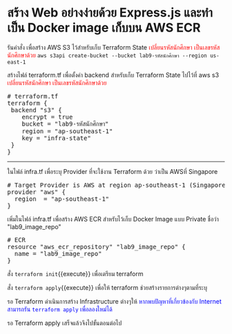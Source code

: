# สร้าง Web อย่างง่ายด้วย Express.js และทำเป็น Docker image เก็บบน AWS ECR

รันคำสั่ง เพื่อสร้าง AWS S3 ไว้สำหรับเก็บ Terraform State
<span style="color: red;">เปลี่ยนรหัสนักศึกษา เป็นเลขรหัสนักศึกษาด้วย</span>
`aws s3api create-bucket --bucket lab9-รหัสนักศึกษา --region us-east-1`

สร้างไฟล์ terraform.tf เพื่อตั้งค่า backend สำหรับเก็บ Terraform State ไปไว้ที่ aws s3
<span style="color: red;">เปลี่ยนรหัสนักศึกษา เป็นเลขรหัสนักศึกษาด้วย</span>
<pre class="file" data-filename="terraform.tf" data-target="replace"># terraform.tf
terraform {
 backend "s3" {
    encrypt = true
    bucket = "lab9-รหัสนักศึกษา"
    region = "ap-southeast-1"
    key = "infra-state"
 }
}
</pre>

<hr />

ในไฟล์ infra.tf เพื่อระบุ Provider ที่จะใช้งาน Terraform ด้วย ว่าเป็น AWSที่ Singapore

<pre class="file" data-filename="infra.tf" data-target="replace"># Target Provider is AWS at region ap-southeast-1 (Singapore)
provider "aws" {
  region  = "ap-southeast-1"
}
</pre>

เพิ่มในไฟล์ infra.tf เพื่อสร้าง AWS ECR สำหรับไว้เก็บ Docker Image แบบ Private ชื่อว่า "lab9_image_repo"

<pre class="file" data-filename="infra.tf" data-target="append"># ECR
resource "aws_ecr_repository" "lab9_image_repo" {
  name = "lab9_image_repo"
}
</pre>

สั่ง `terraform init`{{execute}} เพื่อเตรียม terraform

สั่ง `terraform apply`{{execute}} เพื่อให้ terraform ช่วยสร้างรายการต่างๆตามที่ระบุ

รอ Terraform ดำเนินการสร้าง Infrastructure ต่างๆให้
<span style="color: blue;">หากพบปัญหาที่เกี่ยวข้องกับ Internet สามารถรัน `terraform apply` เพื่อลองใหม่ได้</span>

รอ Terraform apply
เสร็จแล้วจึงไปขั้นตอนต่อไป
